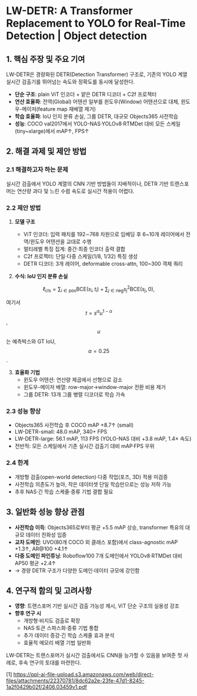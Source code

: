 # LW-DETR: A Transformer Replacement to YOLO for Real-Time Detection | Object detection

## 1. 핵심 주장 및 주요 기여  
LW-DETR은 경량화된 DETR(Detection Transformer) 구조로, 기존의 YOLO 계열 실시간 검출기를 뛰어넘는 속도와 정확도를 동시에 달성한다.  
- **단순 구조**: plain ViT 인코더 + 얕은 DETR 디코더 + C2f 프로젝터  
- **연산 효율화**: 전역(Global) 어텐션 일부를 윈도우(Window) 어텐션으로 대체, 윈도우-메이저(feature map 재배열 제거)  
- **학습 효율화**: IoU 인지 분류 손실, 그룹 DETR, 대규모 Objects365 사전학습  
- **성능**: COCO val2017에서 YOLO-NAS·YOLOv8·RTMDet 대비 모든 스케일(tiny~xlarge)에서 mAP↑, FPS↑  

## 2. 해결 과제 및 제안 방법  
### 2.1 해결하고자 하는 문제  
실시간 검출에서 YOLO 계열의 CNN 기반 방법들이 지배적이나, DETR 기반 트랜스포머는 연산량 과다 및 느린 수렴 속도로 실시간 적용이 어렵다.

### 2.2 제안 방법  
1) **모델 구조**  
   - ViT 인코더: 입력 패치를 192∼768 차원으로 임베딩 후 6~10개 레이어에서 전역/윈도우 어텐션을 교대로 수행  
   - 멀티레벨 특징 집계: 중간·최종 인코더 출력 결합  
   - C2f 프로젝터: 단일·다중 스케일(1/8, 1/32) 특징 생성  
   - DETR 디코더: 3개 레이어, deformable cross-attn, 100~300 객체 쿼리  

2) **수식: IoU 인지 분류 손실**  

$$\ell_{\text{cls}} = \sum_{i\in\text{pos}}\text{BCE}(s_i,\,t_i) + \sum_{j\in\text{neg}}s_j^2\text{BCE}(s_j,0),$$  

여기서 $$t=s^\alpha u^{1-\alpha}$$, $$u$$는 예측박스와 GT IoU, $$\alpha=0.25$$.  

3) **효율화 기법**  
   - 윈도우 어텐션: 연산량 제곱에서 선형으로 감소  
   - 윈도우-메이저 배열: row-major→window-major 전환 비용 제거  
   - 그룹 DETR: 13개 그룹 병렬 디코더로 학습 가속  

### 2.3 성능 향상  
- Objects365 사전학습 후 COCO mAP +8.7↑ (small)  
- LW-DETR-small: 48.0 mAP, 340+ FPS  
- LW-DETR-large: 56.1 mAP, 113 FPS (YOLO-NAS 대비 +3.8 mAP, 1.4× 속도)  
- 전반적: 모든 스케일에서 기존 실시간 검출기 대비 mAP·FPS 우위  

### 2.4 한계  
- 개방형 검출(open-world detection)·다중 작업(포즈, 3D) 적용 미검증  
- 사전학습 의존도가 높아, 작은 데이터셋 단일 학습만으로는 성능 저하 가능  
- 추후 NAS·긴 학습 스케줄·증류 기법 결합 필요  

## 3. 일반화 성능 향상 관점  
- **사전학습 이득**: Objects365로부터 평균 +5.5 mAP 상승, transformer 특유의 대규모 데이터 친화성 입증  
- **교차 도메인**: UVO(80개 COCO 외 클래스 포함)에서 class-agnostic mAP +1.3↑, AR@100 +4.1↑  
- **다중 도메인 파인튜닝**: Roboflow100 7개 도메인에서 YOLOv8·RTMDet 대비 AP50 평균 +2.4↑  
- → 경량 DETR 구조가 다양한 도메인·데이터 규모에 강인함  

## 4. 연구적 함의 및 고려사항  
- **영향**: 트랜스포머 기반 실시간 검출 가능성 제시, ViT 단순 구조의 실용성 강조  
- **향후 연구 시**  
  - 개방형·비지도 검출로 확장  
  - NAS·토큰 스파스화·증류 기법 통합  
  - 추가 데이터 증강·긴 학습 스케줄 효과 분석  
  - 효율적 메모리 배열 기법 일반화  

LW-DETR는 트랜스포머가 실시간 검출에서도 CNN을 능가할 수 있음을 보여준 첫 사례로, 후속 연구의 토대를 마련한다.

[1] https://ppl-ai-file-upload.s3.amazonaws.com/web/direct-files/attachments/22370781/8dc62a2e-23fe-47d1-8245-1a2f0429b02f/2406.03459v1.pdf
